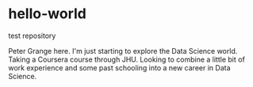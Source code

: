 # hello-world
test repository

Peter Grange here. I'm just starting to explore the Data Science world. Taking a Coursera course through JHU. Looking to combine a little bit of work experience and some past schooling into a new career in Data Science.
